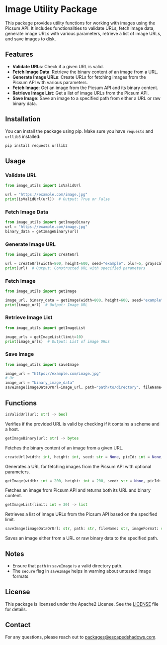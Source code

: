 # Image Utility Package

This package provides utility functions for working with images using the Picsum API. It includes functionalities to validate URLs, fetch image data, generate image URLs with various parameters, retrieve a list of image URLs, and save images to disk.

## Features

- **Validate URLs**: Check if a given URL is valid.
- **Fetch Image Data**: Retrieve the binary content of an image from a URL.
- **Generate Image URLs**: Create URLs for fetching images from the Picsum API with various parameters.
- **Fetch Image**: Get an image from the Picsum API and its binary content.
- **Retrieve Image List**: Get a list of image URLs from the Picsum API.
- **Save Image**: Save an image to a specified path from either a URL or raw binary data.

## Installation

You can install the package using pip. Make sure you have `requests` and `urllib3` installed:

```bash
pip install requests urllib3
```

## Usage

### Validate URL

```python
from image_utils import isValidUrl

url = "https://example.com/image.jpg"
print(isValidUrl(url))  # Output: True or False
```

### Fetch Image Data

```python
from image_utils import getImageBinary
url = "https://example.com/image.jpg"
binary_data = getImageBinary(url)
```

### Generate Image URL

```python
from image_utils import createUrl

url = createUrl(width=800, height=600, seed="example", blur=5, grayscale=True)
print(url)  # Output: Constructed URL with specified parameters
```

### Fetch Image

```python
from image_utils import getImage

image_url, binary_data = getImage(width=800, height=600, seed="example")
print(image_url)  # Output: Image URL
```

### Retrieve Image List

```python
from image_utils import getImageList

image_urls = getImageList(limit=10)
print(image_urls)  # Output: List of image URLs
```

### Save Image

```python
from image_utils import saveImage

image_url = "https://example.com/image.jpg"
# Or
image_url = "binary_image_data"
saveImage(imageDataOrUrl=image_url, path="path/to/directory", fileName="image", imageFormat="jpg")
```

## Functions

```python
isValidUrl(url: str) -> bool
```
Verifies if the provided URL is valid by checking if it contains a scheme and a host.

```python
getImageBinary(url: str) -> bytes
```
Fetches the binary content of an image from a given URL.

```python
createUrl(width: int, height: int, seed: str = None, picId: int = None, blur: int = None, grayscale: bool = False) -> str
```
Generates a URL for fetching images from the Picsum API with optional parameters.

```python
getImage(width: int = 200, height: int = 200, seed: str = None, picId: int = None, blur: int = None, grayscale: bool = False) -> tuple
```
Fetches an image from Picsum API and returns both its URL and binary content.

```python
getImageList(limit: int = 30) -> list
```
Retrieves a list of image URLs from the Picsum API based on the specified limit.

```python
saveImage(imageDataOrUrl: str, path: str, fileName: str, imageFormat: str, secure: bool = True) -> None
```
Saves an image either from a URL or raw binary data to the specified path.

## Notes

- Ensure that ```path``` in ```saveImage``` is a valid directory path.
- The ```secure``` flag in ```saveImage``` helps in warning about untested image formats

## License

This package is licensed under the Apache2 License. See the [LICENSE](LICENSE) file for details.

## Contact

For any questions, please reach out to packages@escapedshadows.com.